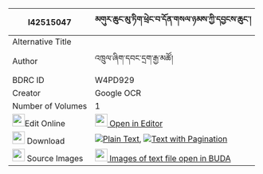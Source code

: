 |I42515047|མགུར་ཆུང་མུ་ཏིག་ཕྲེང་བ་དོན་གསལ་ཉམས་ཀྱི་དབྱངས་ཆུང་། 
| --- | --- 
|Alternative Title |
|Author| འཁྲུལ་ཞིག་དབང་དྲག་རྒྱ་མཚོ།
|BDRC ID | W4PD929
|Creator | Google OCR
|Number of Volumes| 1
|<img width="25" src="https://img.icons8.com/color/25/000000/edit-property.png">Edit Online| [<img width="25" src="https://avatars.githubusercontent.com/u/45091458?s=200&v=4"> Open in Editor](http://editor.openpecha.org/I42515047)
|<img width="25" src="https://img.icons8.com/fluent/48/000000/download-2.png"/>  Download | [![](https://img.icons8.com/color/20/000000/txt.png)Plain Text](https://github.com/Openpecha/I42515047/releases/download/v1/gur_chung_mutik_trengwa_don_sa_plain_I42515047.zip), [![](https://img.icons8.com/color/20/000000/txt.png)Text with Pagination](https://github.com/Openpecha/I42515047/releases/download/v1/gur_chung_mutik_trengwa_don_sa_pages_I42515047.zip)
|<img width="25" src="https://img.icons8.com/plasticine/100/000000/pictures-folder.png"/>  Source Images | [<img width="25" src="https://library.bdrc.io/icons/BUDA-small.svg"> Images of text file open in BUDA](https://library.bdrc.io/show/bdr:W4PD929)